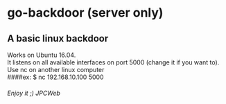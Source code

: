 # go-backdoor (server only)
## A basic linux backdoor

Works on Ubuntu 16.04.<br />
It listens on all available interfaces on port 5000 (change it if you want to).<br />
Use nc on another linux computer <br /> 
####ex: $ nc 192.168.10.100 5000 <br />

###### Enjoy it ;) JPCWeb

